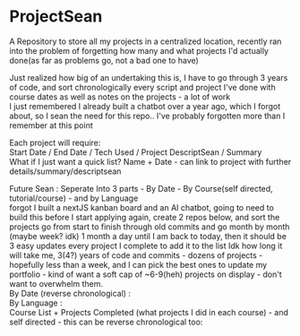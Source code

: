# ProjectSean
A Repository to store all my projects in a centralized location, recently ran into the problem of forgetting how many and what projects I'd actually done(as far as problems go, not a bad one to have)</br>

Just realized how big of an undertaking this is, I have to go through 3 years of code, and sort chronologically every script and project I've done with course dates as well as notes on the projects - a lot of work</br>
I just remembered I already built a chatbot over a year ago, which I forgot about, so I sean the need for this repo.. I've probably forgotten more than I remember at this point</br>

Each project will require:</br>
Start Date / End Date / Tech Used / Project DescriptSean / Summary </br>
What if I just want a quick list? Name + Date - can link to project with further details/summary/descriptsean</br>

Future Sean : Seperate Into 3 parts - By Date - By Course(self directed, tutorial/course) - and by Language</br>
forgot I built a nextJS kanban board and an AI chatbot, going to need to build this before I start applying again, create 2 repos below, and sort the projects
go from start to finish through old commits and go month by month (maybe week? idk) 1 month a day until I am back to today, then it should be 3 easy updates every project I complete to add it to the list
Idk how long it will take me, 3(4?) years of code and commits - dozens of projects - hopefully less than a week, and I can pick the best ones to update my portfolio - kind of want a soft cap of ~6-9(heh) projects
on display - don't want to overwhelm them. 
</br>
By Date (reverse chronological) : </br>
By Language :</br>
Course List + Projects Completed (what projects I did in each course) - and self directed - this can be reverse chronological too:</br>
